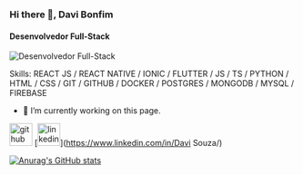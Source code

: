 ### Hi there 👋, Davi Bonfim
#### Desenvolvedor Full-Stack
![Desenvolvedor Full-Stack](https://arturssmirnovs.github.io/github-profile-readme-generator/images/banner.png)


Skills: REACT JS / REACT NATIVE / IONIC / FLUTTER / JS / TS / PYTHON /  HTML / CSS / GIT / GITHUB / DOCKER / POSTGRES / MONGODB / MYSQL / FIREBASE

- 🔭 I’m currently working on this page. 


[<img src='https://cdn.jsdelivr.net/npm/simple-icons@3.0.1/icons/github.svg' alt='github' height='40'>](https://github.com/davissbf)  [<img src='https://cdn.jsdelivr.net/npm/simple-icons@3.0.1/icons/linkedin.svg' alt='linkedin' height='40'>](https://www.linkedin.com/in/Davi Souza/)  



[![Anurag's GitHub stats](https://github-readme-stats.vercel.app/api?username=davissbf)](https://github.com/anuraghazra/github-readme-stats)

